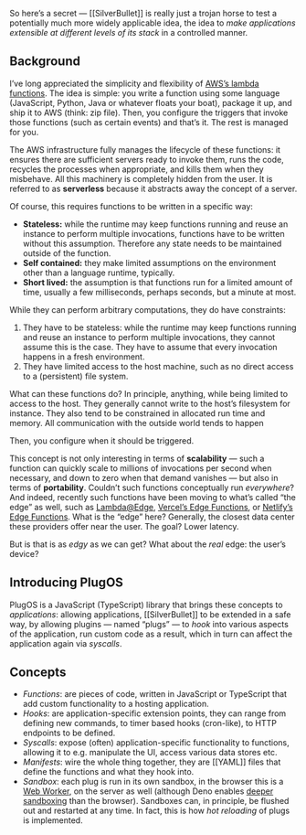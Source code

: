 So here’s a secret — [[SilverBullet]] is really just a trojan horse to test a potentially much more widely applicable idea, the idea to _make applications extensible at different levels of its stack_ in a controlled manner.

## Background
I’ve long appreciated the simplicity and flexibility of [AWS’s lambda functions](https://aws.amazon.com/lambda/). The idea is simple: you write a function using some language (JavaScript, Python, Java or whatever floats your boat), package it up, and ship it to AWS (think: zip file). Then, you configure the triggers that invoke those functions (such as certain events) and that’s it. The rest is managed for you.

The AWS infrastructure fully manages the lifecycle of these functions: it ensures there are sufficient servers ready to invoke them, runs the code, recycles the processes when appropriate, and kills them when they misbehave. All this machinery is completely hidden from the user. It is referred to as **serverless** because it abstracts away the concept of a server. 

Of course, this requires functions to be written in a specific way:

* **Stateless:** while the runtime may keep functions running and reuse an instance to perform multiple invocations, functions have to be written without this assumption. Therefore any state needs to be maintained outside of the function.
* **Self contained:** they make limited assumptions on the environment other than a language runtime, typically.
* **Short lived:** the assumption is that functions run for a limited amount of time, usually a few milliseconds, perhaps seconds, but a minute at most.

While they can perform arbitrary computations, they do have constraints:

1. They have to be stateless: while the runtime may keep functions running and reuse an instance to perform multiple invocations, they cannot assume this is the case. They have to assume that every invocation happens in a fresh environment.
2. They have limited access to the host machine, such as no direct access to a (persistent) file system.

What can these functions do? In principle, anything, while being limited to access to the host. They generally cannot write to the host’s filesystem for instance. They also tend to be constrained in allocated run time and memory. All communication with the outside world tends to happen

Then, you configure when it should be triggered. 

This concept is not only interesting in terms of **scalability** — such a function can quickly scale to millions of invocations per second when necessary, and down to zero when that demand vanishes — but also in terms of **portability**. Couldn’t such functions conceptually run _everywhere_? And indeed, recently such functions have been moving to what’s called “the edge” as well, such as [Lambda@Edge](https://aws.amazon.com/lambda/edge/), [Vercel’s Edge Functions](https://vercel.com/blog/edge-functions-generally-available), or [Netlify’s Edge Functions](https://docs.netlify.com/edge-functions/overview/). What is the “edge” here? Generally, the closest data center these providers offer near the user. The goal? Lower latency.

But is that is as _edgy_ as we can get? What about the _real_ edge: the user’s device? 

## Introducing PlugOS
PlugOS is a JavaScript (TypeScript) library that brings these concepts to _applications_: allowing applications, [[SilverBullet]] to be extended in a safe way, by allowing plugins — named “plugs” — to _hook_ into various aspects of the application, run custom code as a result, which in turn can affect the application again via _syscalls_.

## Concepts
* _Functions_: are pieces of code, written in JavaScript or TypeScript that add custom functionality to a hosting application.
* _Hooks_: are application-specific extension points, they can range from defining new commands, to timer based hooks (cron-like), to HTTP endpoints to be defined.
* _Syscalls_: expose (often) application-specific functionality to functions, allowing it to e.g. manipulate the UI, access various data stores etc.
* _Manifests_: wire the whole thing together, they are [[YAML]] files that define the functions and what they hook into.
* _Sandbox_: each plug is run in its own sandbox, in the browser this is a [Web Worker](https://developer.mozilla.org/en-US/docs/Web/API/Web_Workers_API), on the server as well (although Deno enables [deeper sandboxing](https://deno.land/manual@v1.36.3/runtime/workers#instantiation-permissions) than the browser). Sandboxes can, in principle, be flushed out and restarted at any time. In fact, this is how _hot reloading_ of plugs is implemented.